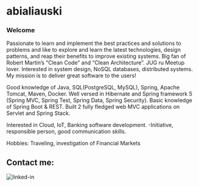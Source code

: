 # abialiauski

### Welcome
Passionate to learn and implement the best practices and solutions to problems and like to explore and learn the latest technologies, design patterns, and reap their benefits to improve existing systems. Big fan of Robert Martin’s “Clean Code” and “Clean Architecture”. JUG ru Meetup lover. Interested in system design, NoSQL databases, distributed systems. My mission is to deliver great software to the users!

Good knowledge of Java, SQL(PostgreSQL, MySQL), Spring, Apache Tomcat, Maven, Docker. Well versed in Hibernate and Spring framework 5 (Spring MVC, Spring Test, Spring Data, Spring Security). Basic knowledge of Spring Boot & REST. Built 2 fully fledged web MVC applications on Servlet and Spring Stack.

Interested in Cloud, IoT, Banking software development.
-Initiative, responsible person, good communication skills.

Hobbies:
Traveling, investigation of Financial Markets<br>

## Contact me:
[<img align="left" alt="linked-in" src="https://img.shields.io/badge/linkedin-%230077B5.svg?&style=for-the-badge&logo=linkedin&logoColor=white" />](https://www.linkedin.com/in/aliaksei-bialiauski-49b2a821a/)

